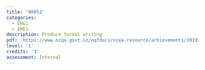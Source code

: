 ```yaml
---
title: '90053'
categories:
  - ENG1
  - ENE1
description: Produce formal writing
pdf: 'https://www.nzqa.govt.nz/nqfdocs/ncea-resource/achievements/2019/as90053.pdf'
level: '1'
credits: '3'
assessment: Internal
---
```


